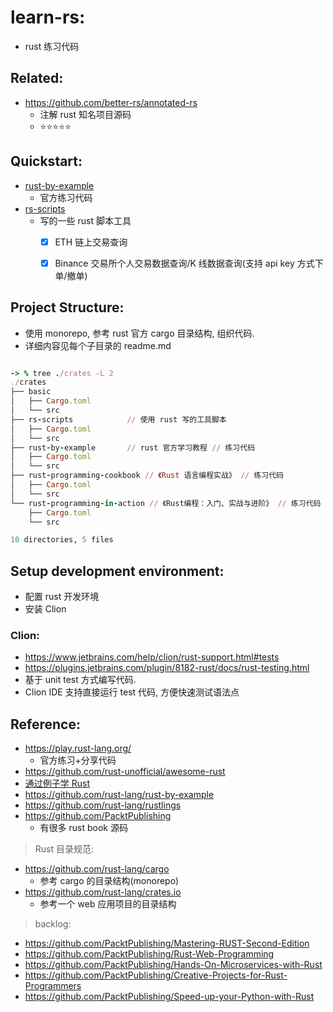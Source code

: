 # learn-rs:

- rust 练习代码

## Related:

- https://github.com/better-rs/annotated-rs
    - 注解 rust 知名项目源码
    - ⭐⭐⭐⭐⭐

## Quickstart:

- [rust-by-example](./crates/rust-by-example)
    - 官方练习代码
- [rs-scripts](./crates/rs-scripts)
    - 写的一些 rust 脚本工具
        - [x] ETH 链上交易查询
        - [x] Binance 交易所个人交易数据查询/K 线数据查询(支持 api key 方式下单/撤单)


## Project Structure:

- 使用 monorepo, 参考 rust 官方 cargo 目录结构, 组织代码.
- 详细内容见每个子目录的 readme.md

```ruby

-> % tree ./crates -L 2
./crates
├── basic
│   ├── Cargo.toml
│   └── src
├── rs-scripts            // 使用 rust 写的工具脚本
│   ├── Cargo.toml
│   └── src
├── rust-by-example       // rust 官方学习教程 // 练习代码
│   ├── Cargo.toml
│   └── src
├── rust-programming-cookbook // 《Rust 语言编程实战》 // 练习代码
│   ├── Cargo.toml
│   └── src
└── rust-programming-in-action // 《Rust编程：入门、实战与进阶》 // 练习代码
    ├── Cargo.toml
    └── src

10 directories, 5 files


```

## Setup development environment:

- 配置 rust 开发环境
- 安装 Clion

### Clion:

- https://www.jetbrains.com/help/clion/rust-support.html#tests
- https://plugins.jetbrains.com/plugin/8182-rust/docs/rust-testing.html
- 基于 unit test 方式编写代码.
- Clion IDE 支持直接运行 test 代码, 方便快速测试语法点

## Reference:

- https://play.rust-lang.org/
    - 官方练习+分享代码
- https://github.com/rust-unofficial/awesome-rust
- [通过例子学 Rust](https://rustwiki.org/zh-CN/rust-by-example/index.html)
- https://github.com/rust-lang/rust-by-example
- https://github.com/rust-lang/rustlings
- https://github.com/PacktPublishing
    - 有很多 rust book 源码

> Rust 目录规范:

- https://github.com/rust-lang/cargo
    - 参考 cargo 的目录结构(monorepo)
- https://github.com/rust-lang/crates.io
    - 参考一个 web 应用项目的目录结构

> backlog:

- https://github.com/PacktPublishing/Mastering-RUST-Second-Edition
- https://github.com/PacktPublishing/Rust-Web-Programming
- https://github.com/PacktPublishing/Hands-On-Microservices-with-Rust
- https://github.com/PacktPublishing/Creative-Projects-for-Rust-Programmers
- https://github.com/PacktPublishing/Speed-up-your-Python-with-Rust
